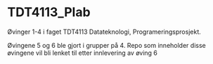 # TDT4113_Plab
Øvinger 1-4 i faget TDT4113 Datateknologi, Programeringsprosjekt.

Øvingene 5 og 6 ble gjort i grupper på 4. Repo som inneholder disse øvingene vil bli lenket til etter innlevering av øving 6

